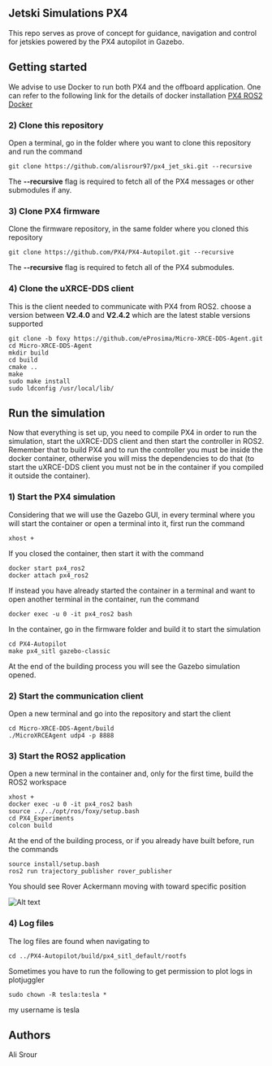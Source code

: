 ## Jetski Simulations PX4
This repo serves as prove of concept for guidance, navigation and control for jetskies powered by the PX4 autopilot in Gazebo.

## Getting started
We advise to use Docker to run both PX4 and the offboard application. 
One can refer to the following link for the details of docker installation
[PX4 ROS2 Docker](https://github.com/alisrour97/px4-dev-simulation-ros2-humble.git)



### 2) Clone this repository
Open a terminal, go in the folder where you want to clone this repository and run the command
```
git clone https://github.com/alisrour97/px4_jet_ski.git --recursive
```
The **--recursive** flag is required to fetch all of the PX4 messages or other submodules if any.


### 3) Clone PX4 firmware
Clone the firmware repository, in the same folder where you cloned this repository
```
git clone https://github.com/PX4/PX4-Autopilot.git --recursive
```
The **--recursive** flag is required to fetch all of the PX4 submodules.


### 4) Clone the uXRCE-DDS client 
This is the client needed to communicate with PX4 from ROS2. choose a version between **V2.4.0** and **V2.4.2** which are the latest 
stable versions supported

```
git clone -b foxy https://github.com/eProsima/Micro-XRCE-DDS-Agent.git
cd Micro-XRCE-DDS-Agent
mkdir build
cd build
cmake ..
make
sudo make install
sudo ldconfig /usr/local/lib/
```


## Run the simulation
Now that everything is set up, you need to compile PX4 in order to run the simulation, start the uXRCE-DDS client and then start the controller in ROS2.
Remember that to build PX4 and to run the controller you must be inside the docker container, otherwise you will miss the dependencies to do that (to start the uXRCE-DDS client you must not be in the container if you compiled it outside the container).

### 1) Start the PX4 simulation
Considering that we will use the Gazebo GUI, in every terminal where you will start the container or open a terminal into it, first run the command
```
xhost +
```

If you closed the container, then start it with the command
```
docker start px4_ros2
docker attach px4_ros2
```
If instead you have already started the container in a terminal and want to open another terminal in the container, run the command
```
docker exec -u 0 -it px4_ros2 bash
```
In the container, go in the firmware folder and build it to start the simulation
```
cd PX4-Autopilot
make px4_sitl gazebo-classic
```
At the end of the building process you will see the Gazebo simulation opened.

### 2) Start the communication client
Open a new terminal and go into the repository and start the client
```
cd Micro-XRCE-DDS-Agent/build
./MicroXRCEAgent udp4 -p 8888
```


### 3) Start the ROS2 application
Open a new terminal in the container and, only for the first time, build the ROS2 workspace
```
xhost +
docker exec -u 0 -it px4_ros2 bash
source ../../opt/ros/foxy/setup.bash
cd PX4_Experiments
colcon build
```
At the end of the building process, or if you already have built before, run the commands
```
source install/setup.bash
ros2 run trajectory_publisher rover_publisher
```
You should see Rover Ackermann moving with toward specific position

![Alt text](image/gazebo_iris.png)



### 4) Log files

The log files are found when navigating to

```
cd ../PX4-Autopilot/build/px4_sitl_default/rootfs

```

Sometimes you have to run the following to get permission to plot logs in plotjuggler 

```
sudo chown -R tesla:tesla *

```
my username is tesla


## Authors
Ali Srour <br>

